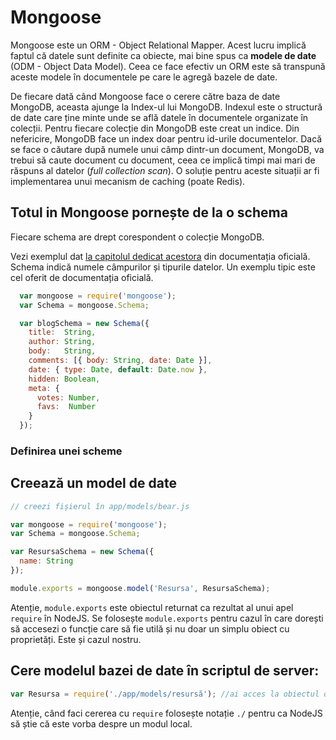# Mongoose

Mongoose este un ORM - Object Relational Mapper. Acest lucru implică faptul că datele sunt definite ca obiecte, mai bine spus ca **modele de date** (ODM - Object Data Model). Ceea ce face efectiv un ORM este să transpună aceste modele în documentele pe care le agregă bazele de date.

De fiecare dată când Mongoose face o cerere către baza de date MongoDB, aceasta ajunge la Index-ul lui MongoDB. Indexul este o structură de date care ține minte unde se află datele în documentele organizate în colecții. Pentru fiecare colecție din MongoDB este creat un indice. Din nefericire, MongoDB face un index doar pentru id-urile documentelor. Dacă se face o căutare după numele unui câmp dintr-un document, MongoDB, va trebui să caute document cu document, ceea ce implică timpi mai mari de răspuns al datelor (*full collection scan*). O soluție pentru aceste situații ar fi implementarea unui mecanism de caching (poate Redis).

## Totul in Mongoose pornește de la o schema

Fiecare schema are drept corespondent o colecție MongoDB.

Vezi exemplul dat [la capitolul dedicat acestora](http://mongoosejs.com/docs/guide.html) din documentația oficială.
Schema indică numele câmpurilor și tipurile datelor. Un exemplu tipic este cel oferit de documentația oficială.

```javascript
  var mongoose = require('mongoose');
  var Schema = mongoose.Schema;

  var blogSchema = new Schema({
    title:  String,
    author: String,
    body:   String,
    comments: [{ body: String, date: Date }],
    date: { type: Date, default: Date.now },
    hidden: Boolean,
    meta: {
      votes: Number,
      favs:  Number
    }
  });
```

### Definirea unei scheme

## Creează un model de date

```javascript
// creezi fișierul în app/models/bear.js

var mongoose = require('mongoose');
var Schema = mongoose.Schema;

var ResursaSchema = new Schema({
  name: String
});

module.exports = mongoose.model('Resursa', ResursaSchema);
```

Atenție, `module.exports` este obiectul returnat ca rezultat al unui apel `require` în NodeJS. Se folosește `module.exports` pentru cazul în care dorești să accesezi o funcție care să fie utilă și nu doar un simplu obiect cu proprietăți. Este și cazul nostru.

## Cere modelul bazei de date în scriptul de server:

```js
var Resursa = require('./app/models/resursă'); //ai acces la obiectul de tip model Bear
```

Atenție, când faci cererea cu `require` folosește notație `./` pentru ca NodeJS să știe că este vorba despre un modul local.
